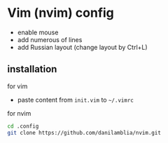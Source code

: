 # Vim (nvim) config 

- enable mouse 
- add numerous of lines
- add Russian layout (change layout by Ctrl+L)

## installation 

for vim 

- paste content from `init.vim` to `~/.vimrc` 

for nvim 

```bash
cd .config
git clone https://github.com/danilamblia/nvim.git
```
